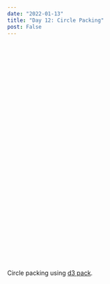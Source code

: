 ```yaml
---
date: "2022-01-13"
title: "Day 12: Circle Packing"
post: False
---
```


<script src="https://cdn.jsdelivr.net/npm/d3@7"></script>

<script>
const svgId = "killarney__svg";
const canvasId = "killarney__canvas";
const imgId = "killarney__img";
const num_circles = 1000;
const image_src = "";
const size = 600;

const get_data = (dir) => ({
    value:1,
    key:'circle-1',
    children: Array.from(
        Array(num_circles),
        (_,i)=>({
            "value":dir ? Math.min(5+num_circles-i,5+i) : 5+num_circles-i,
            "key":`circle${i}`
        })
    )
});

function circle_pack() {
    let data = get_data(true);
    const ctx = document.getElementById(canvasId).getContext("2d");
    ctx.drawImage(document.getElementById(imgId), 0, 0, size, size);
    const img = ctx.getImageData(0, 0, size, size);
    
    const root = d3.hierarchy(data);
    root.sum(d => d.value);//.sort((a, b) => dir ? a.value-b.value : b.value-a.value);
    
    d3.pack()
        .size([size*0.95, size*0.95])
        .padding(0)
        (root);
    
    const svg = d3.select(`#${svgId}`);
    const t = svg.transition().duration(1500);

    const circle_to_color = (d) => {
        const i = 4*(Math.floor(d.y)*size + Math.floor(d.x));
        if (d.depth===0) return 'none';
        return `rgb(${img.data[i]},${img.data[i+1]},${img.data[i+2]})`;
    }

    svg.selectAll("circle")
        .data(root, d=>d.data.key)
        .join(
            enter => enter.append("circle")
                .attr("cx",d=>d.x)
                .attr("cy",d=>d.y)
                .attr("transform", `translate(${size*0.025},${size*0.025})`)
                .attr("fill", circle_to_color)
                .attr("stroke", d => d.depth===0 ? "none" : "none")
                .attr("id",d=>d.data.key),
            update => update,
            exit => exit,
        )
        .call(c => c.transition(t)
            .attr("r", d => d.depth===0 ? d.r*1.03 : 2*d.r));
    
    data = get_data(false);
};
</script>

<div>
    <svg id="killarney__svg" width="600px" height="600px"></svg>
    <img id="killarney__img" src="/images/killarney.jpeg" width="600px" height="600px" style="display: none;" onload="circle_pack()" />
    <canvas id="killarney__canvas" width="600px" height="600px" style="display: none;"></canvas>
</div>

<p class="caption">Circle packing using <a href="https://github.com/d3/d3-hierarchy#pack">d3 pack</a>.</p>
